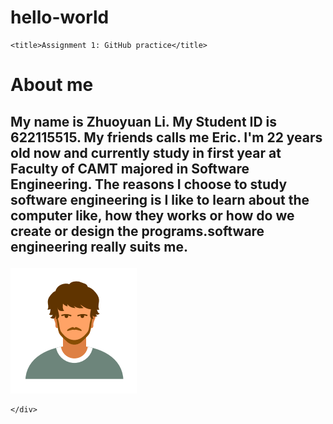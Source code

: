 # hello-world
<!DOCTYPE html>
<html>

<head>
    <meta charset="utf-8" />
    <link rel="stylesheet" href="style.css" />
  
    <title>Assignment 1: GitHub practice</title>
</head>

<body>
    <h1>About me</h1>
    <div>
        <h2>
            <p> My name is Zhuoyuan Li. My Student ID is 622115515. My friends calls me Eric. I'm 22 years old now and currently study in
                first year at Faculty of CAMT majored in Software Engineering. The reasons I choose to study
               software engineering is I like to learn about the computer like, how they works or how do we create or
                design the programs.software engineering really suits me.
        </h2>
        </p>
        <img src="me.png">
        
       
    </div>
</body>

</html>
